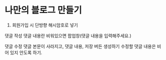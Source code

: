 # 나만의 블로그 만들기


1. 회원가입 시 단방향 해시암호로 넣기 



댓글 작성
댓글 내용란 비워있으면 팝업창(댓글 내용을 입력해주세요.)


댓글 수정
댓글 본문이 사라지고, 댓글 내용, 저장 버든 생성하기
수정할 댓글 내용은 비어 있지 안도록 하기.
